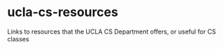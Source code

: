 # ucla-cs-resources
Links to resources that the UCLA CS Department offers, or useful for CS classes
